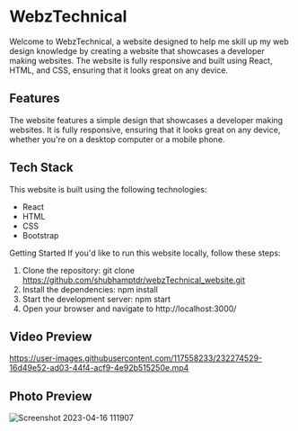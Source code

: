 # WebzTechnical
Welcome to WebzTechnical, a website designed to help me skill up my web design knowledge by creating a website that showcases a developer making websites. The website is fully responsive and built using React, HTML, and CSS, ensuring that it looks great on any device.

## Features
The website features a simple design that showcases a developer making websites. It is fully responsive, ensuring that it looks great on any device, whether you're on a desktop computer or a mobile phone.

## Tech Stack
This website is built using the following technologies:
* React
* HTML
* CSS
* Bootstrap

Getting Started
If you'd like to run this website locally, follow these steps:

1. Clone the repository: git clone https://github.com/shubhamptdr/webzTechnical_website.git
2. Install the dependencies: npm install
3. Start the development server: npm start
4. Open your browser and navigate to http://localhost:3000/

## Video Preview

https://user-images.githubusercontent.com/117558233/232274529-16d49e52-ad03-44f4-acf9-4e92b515250e.mp4


## Photo Preview

![Screenshot 2023-04-16 111907](https://user-images.githubusercontent.com/117558233/232274051-7dd8515b-89b7-495a-8aec-4c51497e335c.png)


